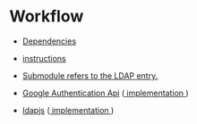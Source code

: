 # Workflow

* <a href='https://github.com/Shachar297/Ldap-GoogleAuth/blob/master/server/requirements/dependecies.sh' target=_blank> Dependencies  </a>

* <a href='https://github.com/Shachar297/Ldap-GoogleAuth/blob/master/server/requirements/instructions.md' target=_blank> instructions </a>

* [Submodule refers to the LDAP entry.](./../)

* [Google Authentication Api](https://www.authenticatorapi.com/) ([ implementation ](/server/logic/user-logic.js))

* [ldapjs](http://ldapjs.org/client.html) ([ implementation ](/server/logic/ldap-logic.js))


